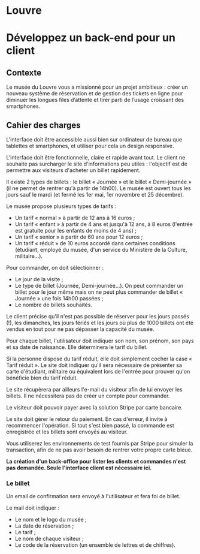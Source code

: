 Louvre
======
Développez un back-end pour un client
======

## Contexte
Le musée du Louvre vous a missionné pour un projet ambitieux : 
créer un nouveau système de réservation et de gestion des 
tickets en ligne pour diminuer les longues files d’attente et 
tirer parti de l’usage croissant des smartphones.

## Cahier des charges
L'interface doit être accessible aussi bien sur ordinateur de bureau
que tablettes et smartphones, et utiliser pour cela un design responsive.

L'interface doit être fonctionnelle, claire et rapide avant tout. Le
client ne souhaite pas surcharger le site d'informations peu utiles :
l'objectif est de permettre aux visiteurs d'acheter un billet rapidement.

Il existe 2 types de billets : le billet &laquo; Journée &raquo; et le
billet &laquo; Demi-journée &raquo; (il ne permet de rentrer qu'à partir
de 14h00). Le musée est ouvert tous les jours sauf le mardi (et fermé 
les 1er mai, 1er novembre et 25 décembre).

Le musée propose plusieurs types de tarifs :
- Un tarif &laquo; normal &raquo; à partir de 12 ans à 16 euros ;
- Un tarif &laquo; enfant &raquo; à partir de 4 ans et jusqu'à 12 ans, à
8 euros (l'entrée est gratuite pour les enfants de moins de 4 ans) ;
- Un tarif &laquo; senior &raquo; à partir de 60 ans pour 12 euros ;
- Un tarif &laquo; réduit &raquo; de 10 euros accordé dans certaines
conditions (étudiant, employé du musée, d'un service du Ministère de la
Culture, militaire...).

Pour commander, on doit sélectionner :
- Le jour de la visite ;
- Le type de billet (Journée, Demi-journée...). On peut commander un billet
pour le jour même mais on ne peut plus commander de billet &laquo; Journée 
&raquo; une fois 14h00 passées ;
- Le nombre de billets souhaités.

Le client précise qu'il n'est pas possible de réserver pour les jours passés 
(!), les dimanches, les jours fériés et les jours où plus de 1000 billets ont
été vendus en tout pour ne pas dépasser la capacité du musée.

Pour chaque billet, l'utilisateur doit indiquer son nom, son prénom, son pays
 et sa date de naissance. Elle déterminera le tarif du billet.
 
 Si la personne dispose du tarif réduit, elle doit simplement cocher la case 
 &laquo; Tarif réduit &raquo;. Le site doit indiquer qu'il sera nécessaire
 de présenter sa carte d'étudiant, militaire ou équivalent lors de l'entrée 
 pour prouver qu'on bénéficie bien du tarif réduit.
 
 Le site récupèrera par ailleurs l'e-mail du visiteur afin de lui envoyer
 les billets. Il ne nécessitera pas de créer un compte pour commander.
 
 Le visiteur doit pouvoir payer avec la solution Stripe par carte bancaire.
 
 Le site doit gérer le retour du paiement. En cas d'erreur, il invite à 
 recommencer l'opération. Si tout s'est bien passé, la commande est enregistrée
  et les billets sont envoyés au visiteur.
  
  Vous utiliserez les environnements de test fournis par Stripe pour simuler
  la transaction, afin de ne pas avoir besoin de rentrer votre propre carte
  bleue.
  
  **La création d'un back-office pour lister les clients et commandes n'est
  pas demandée. Seule l'interface client est nécessaire ici.**
  
  ### Le billet
  Un email de confirmation sera envoyé à l'utilisateur et fera foi de billet.
  
  Le mail doit indiquer :
  - Le nom et le logo du musée ;
  - La date de réservation ;
  - Le tarif ;
  - Le nom de chaque visiteur ;
  - Le code de la réservation (un ensemble de lettres et de chiffres).
